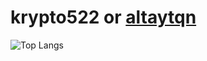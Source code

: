 # krypto522 or [altaytqn](https://sevncore.net)

![Top Langs](https://github-readme-stats.vercel.app/api/top-langs/?username=&exclude_repo=github-readme-stats,anuraghazra.github.io)
